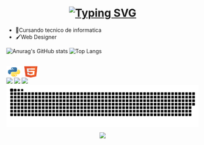<h1 align="center">
  <a href="https://git.io/typing-svg"><img src="https://readme-typing-svg.herokuapp.com?font=Fira+Code&weight=500&size=35&pause=1000&color=f7021f&vCenter=true&width=435&lines=Ola%2C+Me+chamo+Matheus+%F0%9F%98%8A;Eu+sou+de+Brasil%2C+%F0%9F%93%8C;Eu+tenho+18+anos+%F0%9F%8E%89;Eu+Estudo+HTML+AndPYTHON+%F0%9F%8E%93;Be+Welcome!+%3A)+%F0%9F%91%8F" alt="Typing SVG" /></a>
</div>
</h1>


- 🌱Cursando tecnico de informatica
- 🖌️Web Designer


![Anurag's GitHub stats](https://github-readme-stats.vercel.app/api?username=MTtetew&show_icons=true&theme=highcontrast)
![Top Langs](https://github-readme-stats.vercel.app/api/top-langs/?username=MTtetew&show_icons=true&theme=highcontrast)

<div style="display: inline_block"><br>
<img align="center" alt="Rafa-Python" height="30" width="40" src="https://raw.githubusercontent.com/devicons/devicon/master/icons/python/python-original.svg">
<img align="center" alt="Rafa-HTML" height="30" width="40" src="https://raw.githubusercontent.com/devicons/devicon/master/icons/html5/html5-original.svg">
</div>
 <a href="https://instagram.com/mt_tetew17" target="_blank"><img src="https://img.shields.io/badge/-Instagram-%23E4405F?style=for-the-badge&logo=instagram&logoColor=white" target="_blank"></a>
 <a href="https:discord.com/channels/@me/1268624465424678933" target="_blank"><img src="https://img.shields.io/badge/Discord-7289DA?style=for-the-badge&logo=discord&logoColor=white" target="_blank"></a> 
 <a href = "mailto:zeusmatheus28@gmail.com"><img src="https://img.shields.io/badge/-Gmail-%23333?style=for-the-badge&logo=gmail&logoColor=white" target="_blank"></a>

 <picture align="center">
  <source media="(prefers-color-scheme: dark)" srcset="https://raw.githubusercontent.com/WalkerMillerffc/WalkerMillerffc/output/github-contribution-grid-snake-dark.svg">
  <source media="(prefers-color-scheme: light)" srcset="https://raw.githubusercontent.com/WalkerMillerffc/WalkerMillerffc/output/github-contribution-grid-snake-dark.svg">
  <img align="center" alt="github contribution grid snake animation" src="https://raw.githubusercontent.com/WalkerMillerffc/WalkerMillerffc/output/github-contribution-grid-snake.svg">
</picture>

<p align="center">
     <img src="https://capsule-render.vercel.app/api?type=waving&color=gradient&height=100&section=footer"/>
</p>
